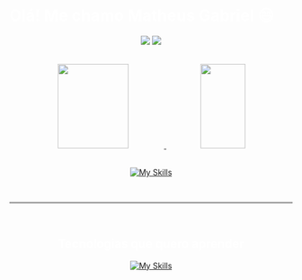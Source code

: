 <h1 style='color:white'>Olá! Me chamo Matheus Gabriel 😄</h1>

<div align="center">

<a href="https://www.linkedin.com/in/matheusomoura/"><img src="https://img.shields.io/badge/LinkedIn-0077B5?style=for-the-badge&logo=linkedin&logoColor=white" target="_blank"></a>
<a href = "https://github.com/OliveiraMG/OliveiraMG"><img src="https://img.shields.io/badge/GitHub-100000?style=for-the-badge&logo=github&logoColor=white" target="_blank">
</div>
<br>

<div align="center">
<img height="150em" width="50%" src="https://github-readme-stats.vercel.app/api?username=OliveiraMG&show_icons=true&theme=tokyonight" float="left" width="50%"/>
<img height="150em" width="40%" src="https://github-readme-stats.vercel.app/api/top-langs/?username=OliveiraMG&layout=donut&theme=tokyonight&size_weight=0.1&count_weight=0.3" float="right"/>
</div>

<div align="center"><br/>
 
[![My Skills](https://skillicons.dev/icons?i=html,css,javascript,nodejs,mysql,react,spring,java,azure,git,linux,docker,flutter,dart)](https://skillicons.dev)

</div><br>

<hr>
<div align="center"><br/>
  <h2 style='color:white'>Tecnologias que quero aprender</h2>

  [![My Skills](https://skillicons.dev/icons?i=python,net,cs,cpp,swift,mongo)](https://skillicons.dev)
</div>
